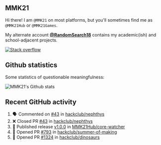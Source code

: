 ## MMK21

Hi there! I am `@MMK21` on most platforms, but you'll sometimes find me as `@MMK21Hub` or `@MMK21Games`.

My alternate account [**@RandomSearch18**](https://github.com/RandomSearch18/) contains my academic(ish) and school-adjacent projects.

[![Stack overflow](https://img.shields.io/badge/Stack_Overflow-FE7A16?style=for-the-badge&logo=stack-overflow&logoColor=white)](https://stackoverflow.com/users/11519302/mmk21)

## Github statistics

Some statistics of questionable meaningfulness:

![MMK21's Github stats](https://github-readme-stats.vercel.app/api?username=MMK21Hub&show_icons=true&theme=dark&bg_color=171b22&text_color=CCCCCC&hide_border=true)

## Recent GitHub activity

<!--START_SECTION:activity-->
1. 🗣 Commented on [#43](https://github.com/hackclub/nephthys/pull/43#issuecomment-3194397167) in [hackclub/nephthys](https://github.com/hackclub/nephthys)
2. ❌ Closed PR [#43](https://github.com/hackclub/nephthys/pull/43) in [hackclub/nephthys](https://github.com/hackclub/nephthys)
3. 🚀 Published release [v1.0.0](https://github.com/MMK21Hub/core-watcher/releases/tag/v1.0.0) in [MMK21Hub/core-watcher](https://github.com/MMK21Hub/core-watcher)
4. 💪 Opened PR [#793](https://github.com/hackclub/summer-of-making/pull/793) in [hackclub/summer-of-making](https://github.com/hackclub/summer-of-making)
5. 💪 Opened PR [#1324](https://github.com/hackclub/dinosaurs/pull/1324) in [hackclub/dinosaurs](https://github.com/hackclub/dinosaurs)
<!--END_SECTION:activity-->
